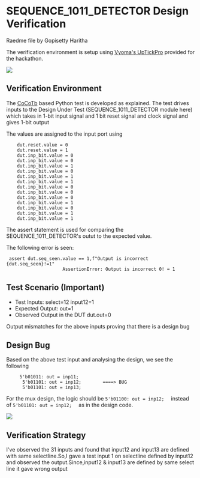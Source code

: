 # SEQUENCE_1011_DETECTOR Design Verification

Raedme file by Gopisetty Haritha

The verification environment is setup using [Vyoma's UpTickPro](https://vyomasystems.com) provided for the hackathon.


![](https://user-images.githubusercontent.com/83575446/182147208-76e39ec1-2209-46fe-8e5e-25dd21eb01b8.png)

## Verification Environment

The [CoCoTb](https://www.cocotb.org/) based Python test is developed as explained. The test drives inputs to the Design Under Test (SEQUENCE_1011_DETECTOR module here) which takes in 1-bit input signal and 1 bit reset signal and clock signal and gives 1-bit output

The values are assigned to the input port using 
```
    dut.reset.value = 0
    dut.reset.value = 1
    dut.inp_bit.value = 0
    dut.inp_bit.value = 0
    dut.inp_bit.value = 1
    dut.inp_bit.value = 0
    dut.inp_bit.value = 1
    dut.inp_bit.value = 1
    dut.inp_bit.value = 0
    dut.inp_bit.value = 0
    dut.inp_bit.value = 0
    dut.inp_bit.value = 1
    dut.inp_bit.value = 0
    dut.inp_bit.value = 1
    dut.inp_bit.value = 1
```

The assert statement is used for comparing the SEQUENCE_1011_DETECTOR's outut to the expected value.

The following error is seen:
```
 assert dut.seq_seen.value == 1,f"Output is incorrect {dut.seq_seen}!=1"
                     AssertionError: Output is incorrect 0! = 1
```



## Test Scenario **(Important)**
- Test Inputs: select=12 input12=1
- Expected Output: out=1
- Observed Output in the DUT dut.out=0

Output mismatches for the above inputs proving that there is a design bug

## Design Bug
Based on the above test input and analysing the design, we see the following

```
     5'b01011: out = inp11;
      5'b01101: out = inp12;        ====> BUG
      5'b01101: out = inp13;           
```
For the mux design, the logic should be ``5'b01100: out = inp12;  `` instead of ``5'b01101: out = inp12;  `` as in the design code.


![](https://user-images.githubusercontent.com/83575446/182147375-1ddea87c-aa70-4dfa-b1cf-ee334fbd0174.png)


## Verification Strategy

I've observed the 31 inputs and found that input12 and input13 are defined with same selectline.So,I gave a test input 1 on selectline defined by input12 and observed the output.Since,input12 & input13 are defined by same select line it gave wrong output
